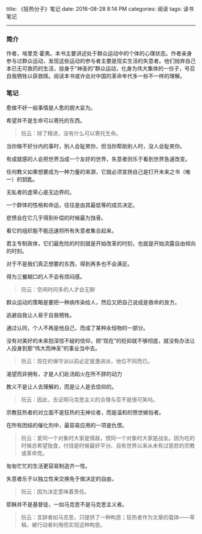 title: 《狂热分子》笔记
date: 2016-08-28 8:14 PM
categories: 阅读
tags: 读书笔记

---
### 简介
作者，埃里克·霍弗。本书主要讲述处于群众运动中的个体的心理状态。作者亲身参与过群众运动，发现这些运动的参与者主要是现实生活的失意者。他们抛弃自己本已无可救药的生活，投身于“神圣的”群众运动，化身为伟大集体的一份子，号召自我牺牲以获救赎。阅读本书或许会对中国的革命年代多一些不一样的理解。


### 笔记

愈做不好一般事情是人愈的胆大妄为。

希望并不是生命可以寄托的东西。
> 阮云：除了精进，没有什么可以寄托生命。

当你做不好分内的事时，别人会耻笑你，但当你帮助别人时，没人会耻笑你。

有成就感的人会把世界当成一个友好的世界，失意者则乐于看到世界急遽改变。

任何教义如果想要成为一种力量的来源，它就必须宣扬自己是打开未来之书（唯一）的钥匙。
<!--more-->


无私者的虚荣心是无边界的。

一个群体的性格和命运，往往是由其最低等的成员决定。

悲愤会在它几乎得到补偿的时候最为蚀骨。

看它的组织能不能迅速将所有失意者集合起来。

君主专制政体，它们最危险的时刻就是开始改革的时刻，也就是开始流露自由倾向的时刻。

对于不是我们真正想要的东西，得到再多也不会满足。

得为三餐糊口的人不会有烦闷感。
> 阮云：空闲时间多的人才会无聊

群众运动的策略是要把一种病传染给人，然后又把自己说成是救命的良方。

逃避自我让人易于自我牺牲。

通过认同，个人不再是他自己，而成了某种永恒物的一部分。

没有对美好的未来抱深信不疑的信仰，把“现在”的贬抑就不够彻底，就没有办法让人投身到那“伟大而神圣”的事业当中去。
> 阮云：现在的保守派以前必定是激进派，地位不同而已。

渴望而非拥有，才是人们赴汤蹈火在所不辞的动力

教义不是让人去理解的，而是让人是去信仰的。
> 阮云：因此，去证明马克思主义的合理与否不是很可笑吗。

宗教狂热者的对立面不是狂热的无神论者，而是温和的愤世嫉俗者。

在所有团结的催化剂中，最容易应用的一项是仇恨。
> 阮云：爱同一个对象时大家是情敌，恨同一个对象时大家是战友。因为吃的时候总希望独食，付钱是时候最好平分。自有世界以来从未有过慈悲的宗教或革命党。

匆匆忙忙的生活更容易制造齐一性。

失意者乐于以独立性来交换免于做决定的自由，
> 阮云：因为决定意味着责任。

耶稣并不是基督徒，一如马克思不是马克思主义者。
> 阮云：言辞者如马克思，只提供了一种构思；狂热者作为文章的载体——草稿，被行动者利用而实现这种构思。


